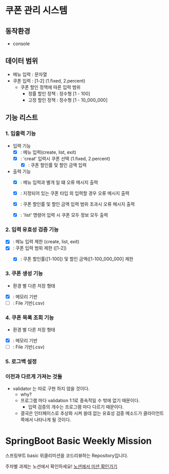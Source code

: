 # 쿠폰 관리 시스템

## 동작환경
- console

## 데이터 범위
- 메뉴 입력 : 문자열
- 쿠폰 입력 : [1-2] (1.fixed, 2.percent)
  - 쿠폰 할인 정책에 따른 입력 범위
    - 정률 할인 정책 : 정수형 [1 - 100]
    - 고정 할인 정책 : 정수형 [1 - 10_000_000]


## 기능 리스트

### 1. 입출력 기능
- 입력 기능
  - [x] : 메뉴 입력(create, list, exit)
  - [x] : 'creat' 입력시 쿠폰 선택 (1.fixed, 2.percent)
    - [x] : 쿠폰 할인률 및 할인 금액 입력
- 출력 기능
  - [x] : 메뉴 입력과 별개 일 떄 오류 메시지 출력
  - [x] : 지정되어 있는 쿠폰 타입 외 입력할 경우 오류 메시지 출력
  - [x] : 쿠폰 할인률 및 할인 금액 입력 범위 초과시 오류 메시지 출력
  - [x] : 'list' 명령어 입력 시 쿠폰 모두 정보 모두 출력


### 2. 입력 유효성 검증 기능 
- [x] : 메뉴 입력 제한 (create, list, exit)
- [x] : 쿠폰 입력 범위 제한 ([1-2])
  - [x] : 쿠폰 할인률([1-100]) 및 할인 금액([1-100_000_000] 제한


### 3. 쿠폰 생성 기능
- 환경 별 다른 저장 형태
- [x] : 메모리 기반
- [ ] : File 기반(.csv)

### 4. 쿠폰 목록 조회 기능
- 환경 별 다른 저장 형태
- [x] : 메모리 기반
- [ ] : File 기반(.csv)

### 5. 로그백 설정
  
### 이전과 다르게 가져는 것들
- validator 는 따로 구현 하지 않을 것이다.
  - why?
  - 프로그램 마다 validation 1:1로 종속적일 수 밖에 없기 때문이다.
    - 입력 검증의 개수는 프로그램 마다 다르기 때문이다.
  - 결국은 인터페이스로 추상화 시켜 쓸데 없는 유효성 검증 메소드가 클라이언트쪽에서 나타나게 될 것이다.
  

# SpringBoot Basic Weekly Mission
스프링부트 basic 위클리미션을 코드리뷰하는 Repository입니다.

주차별 과제는 노션에서 확인하세요!
[노션에서 미션 확인가기](https://www.notion.so/backend-devcourse/Part1-3-38f57acca0dd490db11393701417943a)
